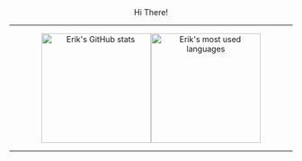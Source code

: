 <div align="center">
  Hi There!
</div>

---

<div align="center" style="display: flex; justify-content: center;">
  <img src="https://github-readme-stats.vercel.app/api?theme=radical&username=ESNJS&show_icons=true&count_private=true" alt="Erik's GitHub stats" style="height: 195px;"/>
  <img src="https://github-readme-stats.vercel.app/api/top-langs/?theme=radical&username=ESNJS&layout=compact&show_icons=true&count_private=true" alt="Erik's most used languages" style="height: 195px;"/>
</div>

---

<div align="center">
  <img src="https://komarev.com/ghpvc/?username=ESNJS&style=flat-square&color=blue" alt=""/>
</div>


